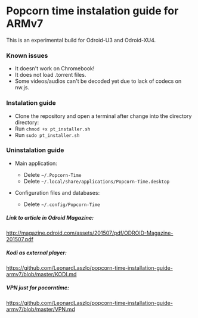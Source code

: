 # Popcorn time instalation guide for ARMv7

This is an experimental build for Odroid-U3 and Odroid-XU4.

### Known issues
- It doesn't work on Chromebook!
- It does not load .torrent files.
- Some videos/audios can't be decoded yet due to lack of codecs on nw.js.

### Instalation guide
- Clone the repository and open a terminal after change into the directory directory:
- Run `chmod +x pt_installer.sh`
- Run `sudo pt_installer.sh`

### Uninstalation guide
- Main application:
	- Delete `~/.Popcorn-Time`
	- Delete `~/.local/share/applications/Popcorn-Time.desktop`

- Configuration files and databases:
	- Delete `~/.config/Popcorn-Time`

##### Link to article in Odroid Magazine:
http://magazine.odroid.com/assets/201507/pdf/ODROID-Magazine-201507.pdf

##### Kodi as external player:
https://github.com/LeonardLaszlo/popcorn-time-installation-guide-armv7/blob/master/KODI.md

##### VPN just for pocorntime:
https://github.com/LeonardLaszlo/popcorn-time-installation-guide-armv7/blob/master/VPN.md

